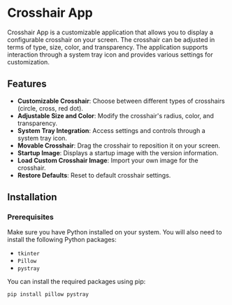 # Crosshair App

Crosshair App is a customizable application that allows you to display a configurable crosshair on your screen. The crosshair can be adjusted in terms of type, size, color, and transparency. The application supports interaction through a system tray icon and provides various settings for customization.

## Features

- **Customizable Crosshair**: Choose between different types of crosshairs (circle, cross, red dot).
- **Adjustable Size and Color**: Modify the crosshair's radius, color, and transparency.
- **System Tray Integration**: Access settings and controls through a system tray icon.
- **Movable Crosshair**: Drag the crosshair to reposition it on your screen.
- **Startup Image**: Displays a startup image with the version information.
- **Load Custom Crosshair Image**: Import your own image for the crosshair.
- **Restore Defaults**: Reset to default crosshair settings.

## Installation

### Prerequisites

Make sure you have Python installed on your system. You will also need to install the following Python packages:

- `tkinter`
- `Pillow`
- `pystray`

You can install the required packages using pip:

```sh
pip install pillow pystray

